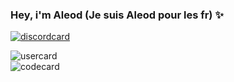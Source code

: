 ### Hey, i'm Aleod (Je suis Aleod pour les fr) ✨
[![discordcard](https://dcbadge.vercel.app/api/shield/860280517178032139?style=&theme=clean&compact=true)](https://discord.com/users/860280517178032139)


![usercard](https://github-readme-stats.vercel.app/api?username=aleod72&show_icons=true&rank_icon=github&theme=github_dark_dimmed)
<br>
![codecard](https://github-readme-stats.vercel.app/api/top-langs/?username=aleod72&layout=compact&theme=github_dark_dimmed)
